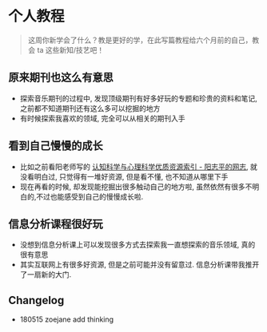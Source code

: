# 个人教程

>这周你新学会了什么？教是更好的学，在此写篇教程给六个月前的自己，教会 ta 这些新知/技艺吧！

## 原来期刊也这么有意思

- 探索音乐期刊的过程中, 发现顶级期刊有好多好玩的专题和珍贵的资料和笔记, 之前都不知道期刊还有这么多可以挖掘的地方
- 有时候探索我喜欢的领域, 完全可以从相关的期刊入手

## 看到自己慢慢的成长

- 比如之前看阳老师写的 [认知科学与心理科学优质资源索引 - 阳志平的网志](https://www.yangzhiping.com/info/resources.html), 就没看明白过, 只觉得有一堆好资源, 但是看不懂, 也不知道从哪里下手
- 现在再看的时候, 却发现能挖掘出很多触动自己的地方啦, 虽然依然有很多不明白的,不过也能感受到自己的慢慢成长啦.

## 信息分析课程很好玩

- 没想到信息分析课上可以发现很多方式去探索我一直想探索的音乐领域, 真的很有意思
- 其实互联网上有很多好资源, 但是之前可能并没有留意过. 信息分析课带我推开了一扇新的大门.

## Changelog

- 180515 zoejane add thinking


